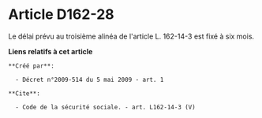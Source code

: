 # Article D162-28

Le délai prévu au troisième alinéa de l'article L. 162-14-3 est fixé à six mois.

**Liens relatifs à cet article**

	**Créé par**:

	  - Décret n°2009-514 du 5 mai 2009 - art. 1

	**Cite**:

	  - Code de la sécurité sociale. - art. L162-14-3 (V)
